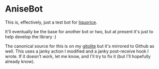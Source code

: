 # AniseBot

This is, effectively, just a test bot for [liquorice](https://github.com/demize/liquorice).

It'll eventually be the base for another bot or two, but at present it's just to help develop the library :)

The canonical source for this is on my [gitolite](https://gitweb.msvcrt.zip/gitweb.cgi?p=AniseBot.git) but it's mirrored to Github as well.
This uses a janky action I modified and a janky post-receive hook I wrote. If it doesn't work, let me know, and I'll try to fix it (but I'll hopefully already know).
